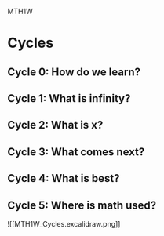 MTH1W
# Cycles

## Cycle 0:  How do we learn?


## Cycle 1:  What is infinity?


## Cycle 2:  What is x?


## Cycle 3:  What comes next?


## Cycle 4:  What is best?


## Cycle 5:  Where is math used?


![[MTH1W_Cycles.excalidraw.png]]